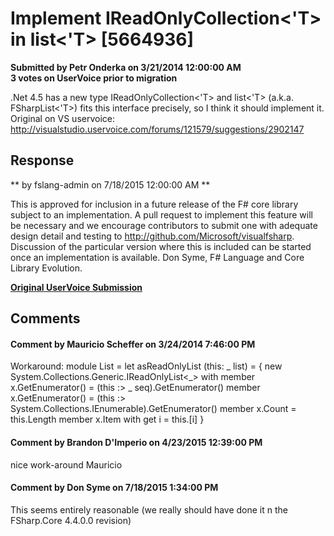 # Implement IReadOnlyCollection<'T> in list<'T> [5664936] #

**Submitted by Petr Onderka on 3/21/2014 12:00:00 AM**  
**3 votes on UserVoice prior to migration**  

.Net 4.5 has a new type IReadOnlyCollection<'T> and list<'T> (a.k.a. FSharpList<'T>) fits this interface precisely, so I think it should implement it.
Original on VS uservoice: http://visualstudio.uservoice.com/forums/121579/suggestions/2902147



## Response ##
** by fslang-admin on 7/18/2015 12:00:00 AM **

This is approved for inclusion in a future release of the F# core library subject to an implementation.
A pull request to implement this feature will be necessary and we encourage contributors to submit one with adequate design detail and testing to http://github.com/Microsoft/visualfsharp.
Discussion of the particular version where this is included can be started once an implementation is available.
Don Syme, F# Language and Core Library Evolution.


**[Original UserVoice Submission](https://fslang.uservoice.com/forums/245727-f-language/suggestions/5664936)**


## Comments ##


#### Comment by Mauricio Scheffer on 3/24/2014 7:46:00 PM ####
Workaround:
module List =
let asReadOnlyList (this: _ list) =
{ new System.Collections.Generic.IReadOnlyList<_> with
member x.GetEnumerator() = (this :> _ seq).GetEnumerator()
member x.GetEnumerator() = (this :> System.Collections.IEnumerable).GetEnumerator()
member x.Count = this.Length
member x.Item with get i = this.[i] }


#### Comment by Brandon D'Imperio on 4/23/2015 12:39:00 PM ####
nice work-around Mauricio


#### Comment by Don Syme on 7/18/2015 1:34:00 PM ####
This seems entirely reasonable (we really should have done it n the FSharp.Core 4.4.0.0 revision)

